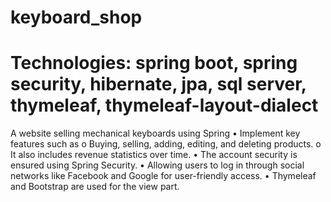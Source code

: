 # keyboard_shop
# Technologies: spring boot, spring security, hibernate, jpa, sql server, thymeleaf, thymeleaf-layout-dialect

A website selling mechanical keyboards using Spring 
•	Implement key features such as
  o	Buying, selling, adding, editing, and deleting products. 
  o	It also includes revenue statistics over time.
•	The account security is ensured using Spring Security.
•	Allowing users to log in through social networks like Facebook and Google for user-friendly access.
•	Thymeleaf and Bootstrap are used for the view part.
